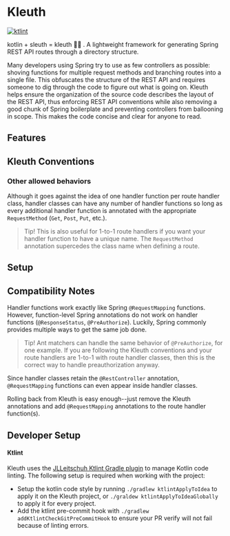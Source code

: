 # Kleuth

[![ktlint](https://img.shields.io/badge/code%20style-%E2%9D%A4-FF4081.svg)](https://ktlint.github.io/)

kotlin + sleuth = kleuth 🕵️‍♂️ . A lightweight framework for generating Spring REST API routes through a directory structure. 

Many developers using Spring try to use as few controllers as possible: shoving functions for multiple request methods and branching routes into a single file. This obfuscates the structure of the REST API and requires someone to dig through the code to figure out what is going on. Kleuth helps ensure the organization of the source code describes the layout of the REST API, thus enforcing REST API conventions while also removing a good chunk of Spring boilerplate and preventing controllers from ballooning in scope. This makes the code concise and clear for anyone to read.

## Features

## Kleuth Conventions

### Other allowed behaviors

Although it goes against the idea of one handler function per route handler class, handler classes can have any number of handler functions so long as every additional handler function is annotated with the appropriate `RequestMethod` (`Get`, `Post`, `Put`, etc.). 

> Tip! This is also useful for 1-to-1 route handlers if you want your handler function to have a unique name. The `RequestMethod` annotation supercedes the class name when defining a route.

## Setup

## Compatibility Notes
Handler functions work exactly like Spring `@RequestMapping` functions. However,
function-level Spring annotations do not work on handler functions (`@ResponseStatus`, `@PreAuthorize`). Luckily, Spring commonly provides multiple ways to get the same job done. 
> Tip! Ant matchers can handle the same behavior of `@PreAuthorize`, for one example. If you are following the Kleuth conventions and your route handlers are 1-to-1 with route handler classes, then this is the correct way to handle preauthorization anyway.

Since handler classes retain the `@RestController` annotation, `@RequestMapping` functions can even appear inside handler classes.

Rolling back from Kleuth is easy enough--just remove the Kleuth annotations and add `@RequestMapping` annotations to the route handler function(s).

## Developer Setup

#### Ktlint
Kleuth uses the [JLLeitschuh Ktlint Gradle plugin](https://github.com/JLLeitschuh/ktlint-gradle) to manage Kotlin code linting. 
The following setup is required when working with the project:
 - Setup the kotlin code style by running `./gradlew ktlintApplyToIdea` to apply it on the Kleuth project, 
   or `./graldew ktlintApplyToIdeaGlobally` to apply it for every project.
 - Add the ktlint pre-commit hook with `./gradlew addKtlintCheckGitPreCommitHook` 
   to ensure your PR verify will not fail because of linting errors.
